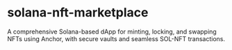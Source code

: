 # solana-nft-marketplace
A comprehensive Solana-based dApp for minting, locking, and swapping NFTs using Anchor, with secure vaults and seamless SOL-NFT transactions.
